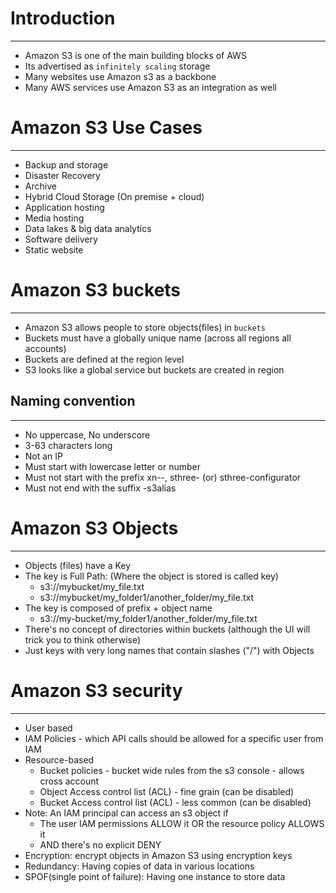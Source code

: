 # Introduction
---------------
* Amazon S3 is one of the main building blocks of AWS
* Its advertised as `infinitely scaling` storage
* Many websites use Amazon s3 as a backbone
* Many AWS services use Amazon S3 as an integration as well

# Amazon S3 Use Cases
---------------------
* Backup and storage
* Disaster Recovery
* Archive
* Hybrid Cloud Storage (On premise + cloud)
* Application hosting
* Media hosting
* Data lakes & big data analytics
* Software delivery
* Static website

# Amazon S3 buckets
-------------------
* Amazon S3 allows people to store objects(files) in `buckets`
* Buckets must have a globally unique name (across all regions all accounts)
* Buckets are defined at the region level
* S3 looks like a global service but buckets are created in region

## Naming convention
--------------------
* No uppercase, No underscore
* 3-63 characters long
* Not an IP
* Must start with lowercase letter or number
* Must not start with the prefix xn--, sthree- (or) sthree-configurator
* Must not end with the suffix -s3alias

# Amazon S3 Objects
-------------------
* Objects (files) have a Key
* The key is Full Path: (Where the object is stored is called key)
    * s3://mybucket/my_file.txt
    * s3://mybucket/my_folder1/another_folder/my_file.txt
* The key is composed of prefix + object name
    * s3://my-bucket/my_folder1/another_folder/my_file.txt
* There's no concept of directories within buckets
(although the UI will trick you to think otherwise)
* Just keys with very long names that contain slashes ("/") with Objects

# Amazon S3 security
--------------------
* User based
* IAM Policies - which API calls should be allowed for a specific user from IAM 
* Resource-based
    * Bucket policies - bucket wide rules from the s3 console - allows cross account
    * Object Access control list (ACL) - fine grain (can be disabled)
    * Bucket Access control list (ACL) - less common (can be disabled)
* Note: An IAM principal can access an s3 object if 
    * The user IAM permissions ALLOW it OR the resource policy ALLOWS it
    * AND there's no explicit DENY
* Encryption: encrypt objects in Amazon S3 using encryption keys
* Redundancy: Having copies of data in various locations
* SPOF(single point of failure): Having one instance to store data

    